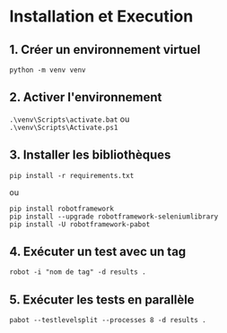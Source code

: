 # Installation et Execution

## 1. Créer un environnement virtuel
`python -m venv venv`

## 2. Activer l'environnement
`.\venv\Scripts\activate.bat`
ou  
`.\venv\Scripts\Activate.ps1`

## 3. Installer les bibliothèques
`pip install -r requirements.txt`

ou  

```
pip install robotframework
pip install --upgrade robotframework-seleniumlibrary
pip install -U robotframework-pabot
```

## 4. Exécuter un test avec un tag
`robot -i "nom de tag" -d results .`

## 5. Exécuter les tests en parallèle 
`pabot --testlevelsplit --processes 8 -d results .`

